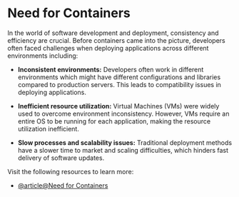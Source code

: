 # Need for Containers

In the world of software development and deployment, consistency and efficiency are crucial. Before containers came into the picture, developers often faced challenges when deploying applications across different environments including:

- **Inconsistent environments:** Developers often work in different environments which might have different configurations and libraries compared to production servers. This leads to compatibility issues in deploying applications.

- **Inefficient resource utilization:** Virtual Machines (VMs) were widely used to overcome environment inconsistency. However, VMs require an entire OS to be running for each application, making the resource utilization inefficient.

- **Slow processes and scalability issues:** Traditional deployment methods have a slower time to market and scaling difficulties, which hinders fast delivery of software updates.

Visit the following resources to learn more:

- [@article@Need for Containers](https://www.redhat.com/en/topics/containers)

